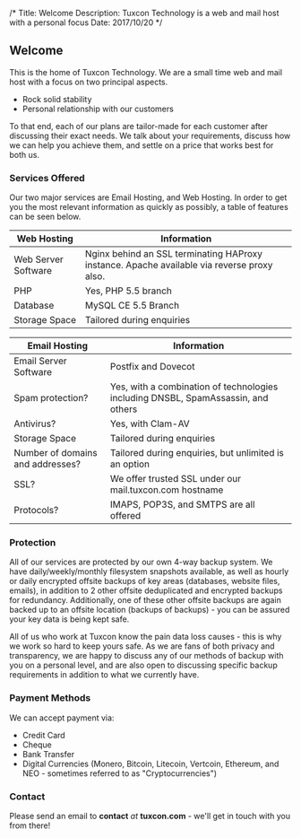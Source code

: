 /*
Title: Welcome
Description: Tuxcon Technology is a web and mail host with a personal focus
Date: 2017/10/20
*/

## Welcome

This is the home of Tuxcon Technology. We are a small time web and mail host with a focus on two principal aspects.

* Rock solid stability
* Personal relationship with our customers

To that end, each of our plans are tailor-made for each customer after discussing their exact needs. We talk about your requirements, discuss how we can help you achieve them, and settle on a price that works best for both us.

### Services Offered

Our two major services are Email Hosting, and Web Hosting. In order to get you the most relevant information as quickly as possibly, a table of features can be seen below.


<table>
	<thead>
		<tr><th>Web Hosting</th><th>Information</th></tr>
	</thead>
	<tbody>
		<tr><td>Web Server Software</td><td>Nginx behind an SSL terminating HAProxy instance. Apache available via reverse proxy also.</td></tr>
		<tr><td>PHP</td><td>Yes, PHP 5.5 branch</td></tr>
		<tr><td>Database</td><td>MySQL CE 5.5 Branch</td></tr>
		<tr><td>Storage Space</td><td>Tailored during enquiries</td></tr>
	</tbody>
</table>

<table>
	<thead>
		<tr><th>Email Hosting</th><th>Information</th></tr>
	</thead>
	<tbody>
		<tr><td>Email Server Software</td><td>Postfix and Dovecot</td></tr>
		<tr><td>Spam protection?</td><td>Yes, with a combination of technologies including DNSBL, SpamAssassin, and others</td></tr>
		<tr><td>Antivirus?</td><td>Yes, with Clam-AV</td></tr>
		<tr><td>Storage Space</td><td>Tailored during enquiries</td></tr>
		<tr><td>Number of domains and addresses?</td><td>Tailored during enquiries, but unlimited is an option</td></tr>
		<tr><td>SSL?</td><td>We offer trusted SSL under our mail.tuxcon.com hostname</td></tr>
		<tr><td>Protocols?</td><td>IMAPS, POP3S, and SMTPS are all offered</td></tr>
	</tbody>
</table>

### Protection

All of our services are protected by our own 4-way backup system. We have daily/weekly/monthly filesystem snapshots available, as well as hourly or daily encrypted offsite backups of key areas (databases, website files, emails), in addition to 2 other offsite deduplicated and encrypted backups for redundancy. Additionally, one of these other offsite backups are again backed up to an offsite location (backups of backups) - you can be assured your key data is being kept safe. 

All of us who work at Tuxcon know the pain data loss causes - this is why we work so hard to keep yours safe. As we are fans of both privacy and transparency, we are happy to discuss any of our methods of backup with you on a personal level, and are also open to discussing specific backup requirements in addition to what we currently have.

### Payment Methods

We can accept payment via:

* Credit Card
* Cheque
* Bank Transfer
* Digital Currencies (Monero, Bitcoin, Litecoin, Vertcoin, Ethereum, and NEO - sometimes referred to as "Cryptocurrencies")

### Contact

Please send an email to **contact** _at_ **tuxcon.com** - we'll get in touch with you from there!
